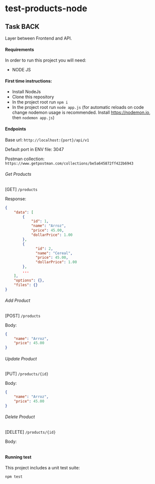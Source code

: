 # test-products-node

## Task BACK
Layer between Frontend and API.

#### Requirements
In order to run this project you will need:

* NODE JS

#### First time instructions:
* Install NodeJs
* Clone this repository
* In the project root run ``` npm i ```
* In the project root run ``` node app.js ``` 
(for automatic reloads on code change nodemon usage is recommended. Install https://nodemon.io, then ```nodemon app.js```)

#### Endpoints

Base url: ``` http://localhost:{port}/api/v1 ```

Default port in ENV file: 3047

Postman collection: ``` https://www.getpostman.com/collections/be5a645872ff422b6943 ```

###### Get Products
[GET] ```/products```

Response:
```json
{
    "data": [
        {
            "id": 1,
            "name": "Arroz",
            "price": 45.00,
            "dollarPrice": 1.00
        },
        {
              "id": 2,
              "name": "Cereal",
              "price": 45.00,
              "dollarPrice": 1.00
        },
        ...
    ],
    "options": {},
    "files": {}
}
```

###### Add Product
[POST] ```/products```

Body:
```json
{
    "name": "Arroz",
    "price": 45.00
}
```

###### Update Product
[PUT] ```/products/{id}```

Body:
```json
{
    "name": "Arroz",
    "price": 45.00
}
```

###### Delete Product
[DELETE] ```/products/{id}```

Body:
```json
```

#### Running test
This project includes a unit test suite:
```
npm test
```
